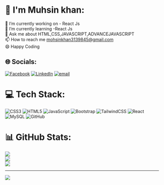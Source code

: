 # 💫 I'm Muhsin khan:
🔭 I’m currently working on - React Js<br>🌱 I’m currently learning -React Js<br>💬 Ask me about HTML,CSS,JAVASCRIPT,ADVANCEJAVASCRIPT<br>📫 How to reach me mohsinkhan3139845@gmail.com<br>😄 Happy Coding


## 🌐 Socials:
[![Facebook](https://img.shields.io/badge/Facebook-%231877F2.svg?logo=Facebook&logoColor=white)](https://facebook.com/https://www.facebook.com/profile.php?id=100006441188463) [![LinkedIn](https://img.shields.io/badge/LinkedIn-%230077B5.svg?logo=linkedin&logoColor=white)](https://linkedin.com/in/www.linkedin.com/in/mohsin-khan-97a442246) [![email](https://img.shields.io/badge/Email-D14836?logo=gmail&logoColor=white)](mailto:mohsinkhan3139845@gmail.com) 

# 💻 Tech Stack:
![CSS3](https://img.shields.io/badge/css3-%231572B6.svg?style=plastic&logo=css3&logoColor=white) ![HTML5](https://img.shields.io/badge/html5-%23E34F26.svg?style=plastic&logo=html5&logoColor=white) ![JavaScript](https://img.shields.io/badge/javascript-%23323330.svg?style=plastic&logo=javascript&logoColor=%23F7DF1E) ![Bootstrap](https://img.shields.io/badge/bootstrap-%238511FA.svg?style=plastic&logo=bootstrap&logoColor=white) ![TailwindCSS](https://img.shields.io/badge/tailwindcss-%2338B2AC.svg?style=plastic&logo=tailwind-css&logoColor=white) ![React](https://img.shields.io/badge/react-%2320232a.svg?style=plastic&logo=react&logoColor=%2361DAFB) ![MySQL](https://img.shields.io/badge/mysql-4479A1.svg?style=plastic&logo=mysql&logoColor=white) ![GitHub](https://img.shields.io/badge/github-%23121011.svg?style=plastic&logo=github&logoColor=white)
# 📊 GitHub Stats:
![](https://github-readme-stats.vercel.app/api?username=Muhsinkhan33&theme=radical&hide_border=true&include_all_commits=false&count_private=false)<br/>
![](https://nirzak-streak-stats.vercel.app/?user=Muhsinkhan33&theme=radical&hide_border=true)<br/>
![](https://github-readme-stats.vercel.app/api/top-langs/?username=Muhsinkhan33&theme=radical&hide_border=true&include_all_commits=false&count_private=false&layout=compact)

---
[![](https://visitcount.itsvg.in/api?id=Muhsinkhan33&icon=0&color=0)](https://visitcount.itsvg.in)

<!-- Proudly created with GPRM ( https://gprm.itsvg.in ) -->
